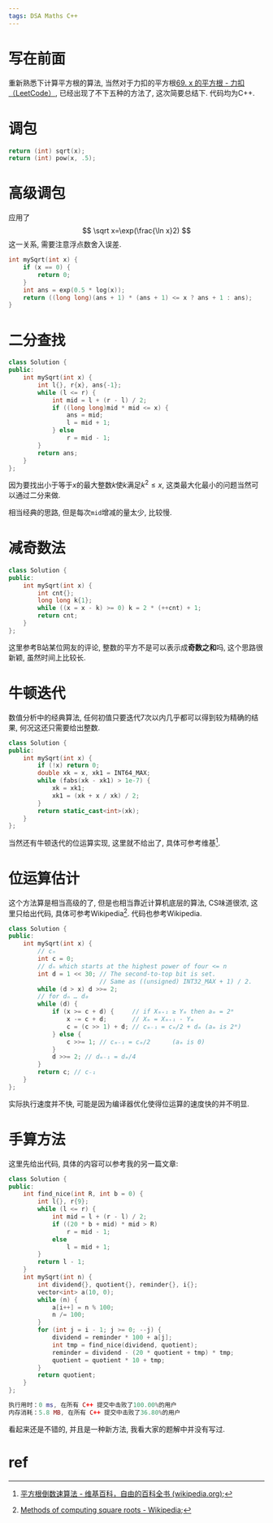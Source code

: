 ```yaml
---
tags: DSA Maths C++
---
```


# 写在前面

重新熟悉下计算平方根的算法, 当然对于力扣的平方根[69. x 的平方根 - 力扣（LeetCode）](https://leetcode.cn/problems/sqrtx/), 已经出现了不下五种的方法了, 这次简要总结下. 代码均为C++.

# 调包

```cpp
return (int) sqrt(x);
return (int) pow(x, .5);
```

# 高级调包

应用了
$$
\sqrt x=\exp(\frac{\ln x}2)
$$
这一关系, 需要注意浮点数舍入误差.

```cpp
int mySqrt(int x) {
    if (x == 0) {
        return 0;
    }
    int ans = exp(0.5 * log(x));
    return ((long long)(ans + 1) * (ans + 1) <= x ? ans + 1 : ans);
}
```

# 二分查找

```cpp
class Solution {
public:
    int mySqrt(int x) {
        int l{}, r{x}, ans{-1};
        while (l <= r) {
            int mid = l + (r - l) / 2;
            if ((long long)mid * mid <= x) {
                ans = mid;
                l = mid + 1;
            } else
                r = mid - 1;
        }
        return ans;
    }
};
```

因为要找出小于等于$x$的最大整数$k$使$k$满足$k^2\leq x$, 这类最大化最小的问题当然可以通过二分来做. 

相当经典的思路, 但是每次`mid`增减的量太少, 比较慢. 

# 减奇数法

```cpp
class Solution {
public:
    int mySqrt(int x) {
        int cnt{};
        long long k{1};
        while ((x = x - k) >= 0) k = 2 * (++cnt) + 1;
        return cnt;
    }
};
```

这里参考B站某位网友的评论, 整数的平方不是可以表示成**奇数之和**吗, 这个思路很新颖, 虽然时间上比较长. 

# 牛顿迭代

数值分析中的经典算法, 任何初值只要迭代7次以内几乎都可以得到较为精确的结果, 何况这还只需要给出整数. 

```cpp
class Solution {
public:
    int mySqrt(int x) {
        if (!x) return 0;
        double xk = x, xk1 = INT64_MAX;
        while (fabs(xk - xk1) > 1e-7) {
            xk = xk1;
            xk1 = (xk + x / xk) / 2;
        }
        return static_cast<int>(xk);
    }
};
```

当然还有牛顿迭代的位运算实现, 这里就不给出了, 具体可参考维基[^1]. 

# 位运算估计

这个方法算是相当高级的了, 但是也相当靠近计算机底层的算法, CS味道很浓, 这里只给出代码, 具体可参考Wikipedia[^2]. 代码也参考Wikipedia. 

```cpp
class Solution {
public:
    int mySqrt(int x) {
        // cₙ
        int c = 0;
        // dₙ which starts at the highest power of four <= n
        int d = 1 << 30; // The second-to-top bit is set.
                         // Same as ((unsigned) INT32_MAX + 1) / 2.
        while (d > x) d >>= 2;
        // for dₙ … d₀
        while (d) {
            if (x >= c + d) {     // if Xₘ₊₁ ≥ Yₘ then aₘ = 2ᵐ
                x -= c + d;       // Xₘ = Xₘ₊₁ - Yₘ
                c = (c >> 1) + d; // cₘ₋₁ = cₘ/2 + dₘ (aₘ is 2ᵐ)
            } else {
                c >>= 1; // cₘ₋₁ = cₘ/2      (aₘ is 0)
            }
            d >>= 2; // dₘ₋₁ = dₘ/4
        }
        return c; // c₋₁
    }
};
```

实际执行速度并不快, 可能是因为编译器优化使得位运算的速度快的并不明显.

# 手算方法

这里先给出代码, 具体的内容可以参考我的另一篇文章:

```cpp
class Solution {
public:
    int find_nice(int R, int b = 0) {
        int l{}, r{9};
        while (l <= r) {
            int mid = l + (r - l) / 2;
            if ((20 * b + mid) * mid > R)
                r = mid - 1;
            else
                l = mid + 1;
        }
        return l - 1;
    }
    int mySqrt(int n) {
        int dividend{}, quotient{}, reminder{}, i{};
        vector<int> a(10, 0);
        while (n) {
            a[i++] = n % 100;
            n /= 100;
        }
        for (int j = i - 1; j >= 0; --j) {
            dividend = reminder * 100 + a[j];
            int tmp = find_nice(dividend, quotient);
            reminder = dividend - (20 * quotient + tmp) * tmp;
            quotient = quotient * 10 + tmp;
        }
        return quotient;
    }
};
```

```lua
执行用时：0 ms, 在所有 C++ 提交中击败了100.00%的用户
内存消耗：5.8 MB, 在所有 C++ 提交中击败了36.80%的用户
```

看起来还是不错的, 并且是一种新方法, 我看大家的题解中并没有写过. 

# ref

[^1]:[平方根倒数速算法 - 维基百科，自由的百科全书 (wikipedia.org)](https://zh.wikipedia.org/wiki/平方根倒数速算法);

[^2]:[Methods of computing square roots - Wikipedia](https://en.wikipedia.org/wiki/Methods_of_computing_square_roots#Binary_numeral_system_(base_2));
